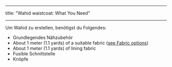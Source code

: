 - - -
title: "Wahid waistcoat: What You Need"
- - -

Um Wahid zu erstellen, benötigst du Folgendes:

- Grundlegendes Nähzubehör
- About 1 meter (1.1 yards) of a suitable fabric ([see Fabric options](/docs/patterns/wahid/fabric))
- About 1 meter (1.1 yards) of lining fabric
- Fusible Schnittstelle
- Knöpfe

